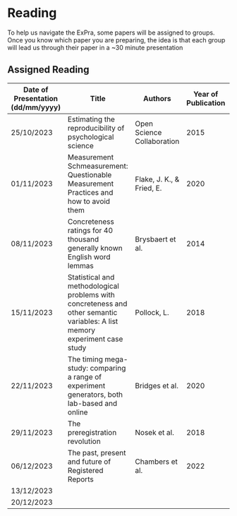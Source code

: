 # Reading

To help us navigate the ExPra, some papers will be assigned to groups. Once you know which paper you are preparing, the idea is that each group will lead us through their paper in a ~30 minute presentation

## Assigned Reading

| Date of Presentation (dd/mm/yyyy) | Title | Authors | Year of Publication | Link |
|-----------------------------------|-------| ------- | ------------------- | ---- |
| 25/10/2023 | Estimating the reproducibility of psychological science | Open Science Collaboration | 2015 | [*Science*, *349*(6251)](https://doi.org/10.1126/science.aac4716) |
| 01/11/2023 | Measurement Schmeasurement: Questionable Measurement Practices and how to avoid them  | Flake, J. K., & Fried, E. | 2020 | [*Advances in Methods and Practices in Psychological Science*, *3*(4), 456-465](https://doi.org/10.1177/2515245920952393) |
| 08/11/2023 | Concreteness ratings for 40 thousand generally known English word lemmas | Brysbaert et al. | 2014 | [*Behavior Research Methods*, *46*(3), 904-911](https://doi.org/10.3758/s13428-013-0403-5) |
| 15/11/2023 | Statistical and methodological problems with concreteness and other semantic variables: A list memory experiment case study | Pollock, L. | 2018 | [*Behavior Research Methods*, *50*(3), 1198–1216](https://doi.org/10.3758/s13428-017-0938-y) |
| 22/11/2023 | The timing mega-study: comparing a range of experiment generators, both lab-based and online | Bridges et al. | 2020 | [*PeerJ*, 8:e9414](http://doi.org/10.7717/peerj.9414) |
| 29/11/2023 | The preregistration revolution | Nosek et al. | 2018 | [*PNAS*, *115*(11), 2600-2606](https://doi.org/10.1073/pnas.1708274114) |
| 06/12/2023 | The past, present and future of Registered Reports | Chambers et al. | 2022 | [*Nature Human Behavior*, *6*, 29-42](https://doi.org/10.1038/s41562-021-01193-7) |
| 13/12/2023 | 
| 20/12/2023 |
